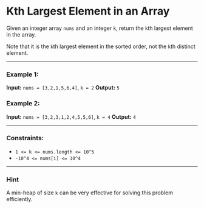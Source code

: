 # Kth Largest Element in an Array

Given an integer array `nums` and an integer `k`, return the `k`th largest element in the array.

Note that it is the `k`th largest element in the sorted order, not the `k`th distinct element.

---

### Example 1:

**Input:** `nums = [3,2,1,5,6,4]`, `k = 2`
**Output:** `5`

### Example 2:

**Input:** `nums = [3,2,3,1,2,4,5,5,6]`, `k = 4`
**Output:** `4`

---

### Constraints:

- `1 <= k <= nums.length <= 10^5`
- `-10^4 <= nums[i] <= 10^4`

---

### Hint

A min-heap of size `k` can be very effective for solving this problem efficiently.
